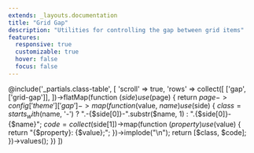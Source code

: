 ```yaml
---
extends: _layouts.documentation
title: "Grid Gap"
description: "Utilities for controlling the gap between grid items"
features:
  responsive: true
  customizable: true
  hover: false
  focus: false
---
```


@include('_partials.class-table', [
  'scroll' => true,
  'rows' => collect([
    ['gap', ['grid-gap']],
  ])->flatMap(function ($side) use ($page) {
    return $page->config['theme']['gap']->map(function ($value, $name) use ($side) {
      $class = starts_with($name, '-')
        ? ".-{$side[0]}-".substr($name, 1)
        : ".{$side[0]}-{$name}";
      $code = collect($side[1])->map(function ($property) use ($value) {
        return "{$property}: {$value};";
      })->implode("\n");
      return [$class, $code];
    })->values();
  })
])
